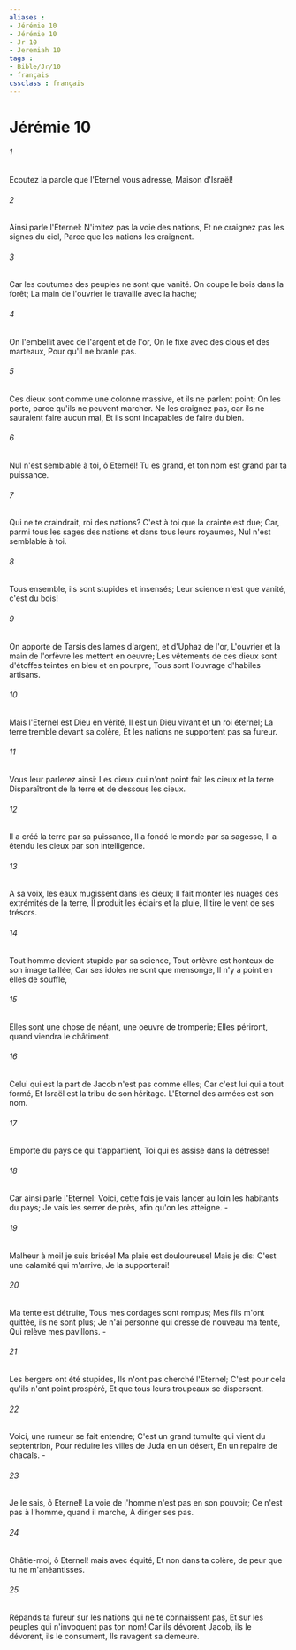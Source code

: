 ```yaml
---
aliases : 
- Jérémie 10
- Jérémie 10
- Jr 10
- Jeremiah 10
tags : 
- Bible/Jr/10
- français
cssclass : français
---
```


# Jérémie 10

###### 1
Ecoutez la parole que l'Eternel vous adresse, Maison d'Israël!
###### 2
Ainsi parle l'Eternel: N'imitez pas la voie des nations, Et ne craignez pas les signes du ciel, Parce que les nations les craignent.
###### 3
Car les coutumes des peuples ne sont que vanité. On coupe le bois dans la forêt; La main de l'ouvrier le travaille avec la hache;
###### 4
On l'embellit avec de l'argent et de l'or, On le fixe avec des clous et des marteaux, Pour qu'il ne branle pas.
###### 5
Ces dieux sont comme une colonne massive, et ils ne parlent point; On les porte, parce qu'ils ne peuvent marcher. Ne les craignez pas, car ils ne sauraient faire aucun mal, Et ils sont incapables de faire du bien.
###### 6
Nul n'est semblable à toi, ô Eternel! Tu es grand, et ton nom est grand par ta puissance.
###### 7
Qui ne te craindrait, roi des nations? C'est à toi que la crainte est due; Car, parmi tous les sages des nations et dans tous leurs royaumes, Nul n'est semblable à toi.
###### 8
Tous ensemble, ils sont stupides et insensés; Leur science n'est que vanité, c'est du bois!
###### 9
On apporte de Tarsis des lames d'argent, et d'Uphaz de l'or, L'ouvrier et la main de l'orfèvre les mettent en oeuvre; Les vêtements de ces dieux sont d'étoffes teintes en bleu et en pourpre, Tous sont l'ouvrage d'habiles artisans.
###### 10
Mais l'Eternel est Dieu en vérité, Il est un Dieu vivant et un roi éternel; La terre tremble devant sa colère, Et les nations ne supportent pas sa fureur.
###### 11
Vous leur parlerez ainsi: Les dieux qui n'ont point fait les cieux et la terre Disparaîtront de la terre et de dessous les cieux.
###### 12
Il a créé la terre par sa puissance, Il a fondé le monde par sa sagesse, Il a étendu les cieux par son intelligence.
###### 13
A sa voix, les eaux mugissent dans les cieux; Il fait monter les nuages des extrémités de la terre, Il produit les éclairs et la pluie, Il tire le vent de ses trésors.
###### 14
Tout homme devient stupide par sa science, Tout orfèvre est honteux de son image taillée; Car ses idoles ne sont que mensonge, Il n'y a point en elles de souffle,
###### 15
Elles sont une chose de néant, une oeuvre de tromperie; Elles périront, quand viendra le châtiment.
###### 16
Celui qui est la part de Jacob n'est pas comme elles; Car c'est lui qui a tout formé, Et Israël est la tribu de son héritage. L'Eternel des armées est son nom.
###### 17
Emporte du pays ce qui t'appartient, Toi qui es assise dans la détresse!
###### 18
Car ainsi parle l'Eternel: Voici, cette fois je vais lancer au loin les habitants du pays; Je vais les serrer de près, afin qu'on les atteigne. -
###### 19
Malheur à moi! je suis brisée! Ma plaie est douloureuse! Mais je dis: C'est une calamité qui m'arrive, Je la supporterai!
###### 20
Ma tente est détruite, Tous mes cordages sont rompus; Mes fils m'ont quittée, ils ne sont plus; Je n'ai personne qui dresse de nouveau ma tente, Qui relève mes pavillons. -
###### 21
Les bergers ont été stupides, Ils n'ont pas cherché l'Eternel; C'est pour cela qu'ils n'ont point prospéré, Et que tous leurs troupeaux se dispersent.
###### 22
Voici, une rumeur se fait entendre; C'est un grand tumulte qui vient du septentrion, Pour réduire les villes de Juda en un désert, En un repaire de chacals. -
###### 23
Je le sais, ô Eternel! La voie de l'homme n'est pas en son pouvoir; Ce n'est pas à l'homme, quand il marche, A diriger ses pas.
###### 24
Châtie-moi, ô Eternel! mais avec équité, Et non dans ta colère, de peur que tu ne m'anéantisses.
###### 25
Répands ta fureur sur les nations qui ne te connaissent pas, Et sur les peuples qui n'invoquent pas ton nom! Car ils dévorent Jacob, ils le dévorent, ils le consument, Ils ravagent sa demeure.
